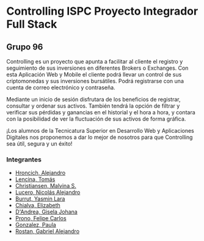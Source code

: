 # Controlling ISPC Proyecto Integrador Full Stack
## Grupo 96

Controlling es un proyecto que apunta a facilitar al cliente el registro y seguimiento de sus inversiones en diferentes Brokers o Exchanges. Con esta Aplicación Web y Mobile el cliente podrá llevar un control de sus criptomonedas y sus inversiones bursátiles. Podrá registrarse con una cuenta de correo electrónico y contraseña.

Mediante un inicio de sesión disfrutara de los beneficios de registrar, consultar y ordenar sus activos. También tendrá la opción de filtrar y verificar sus pérdidas y ganancias en el historial y el hora a hora, y contara con la posibilidad de ver la fluctuación de sus activos de forma gráfica.

¡Los alumnos de la Tecnicatura Superior en Desarrollo Web y Aplicaciones Digitales nos proponemos a dar lo mejor de nosotros para que Controlling sea útil, segura y un éxito!


###  Integrantes
-  [Hroncich, Alejandro](https://github.com/ahroncich7)
-  [Lencina, Tomás](https://github.com/TomiLencina)
-  [Christiansen, Malvina S.](https://github.com/Malvina989)
-  [Lucero, Nicolás Alejandro](https://github.com/nicolaslucero01)
-  [Burrut, Yasmin Lara](https://github.com/nawsper)
-  [Chialva, Elizabeth](https://github.com/ElizabethChialva)
-  [D'Andrea, Gisela Johana](https://github.com/giselaDandrea)
-  [Prono, Felipe Carlos](https://github.com/feliprono01)
-  [Gonzalez, Paula](https://github.com/pautnik)
-  [Rostan, Gabriel Alejandro](https://github.com/gabrielrostan)
